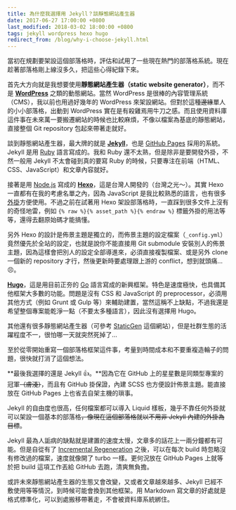 ```yaml
---
title: 為什麼我選擇用 Jekyll？談靜態網站產生器
date: 2017-06-27 17:00:00 +0800
last_modified: 2018-03-02 18:00:00 +0800
tags: jekyll wordpress hexo hugo
redirect_from: /blog/why-i-choose-jekyll.html
---
```


當初在規劃要架設這個部落格時，評估和試用了一些現在熱門的部落格系統。現在趁著部落格剛上線沒多久，把這些心得紀錄下來。

首先大方向就是我想要使用**靜態網站產生器（static website generator）**，而不是 [**WordPress**](https://wordpress.org/) 之類的動態網站。當然 WordPress 是很棒的內容管理系統（CMS），我以前也用過好幾年的 WordPress 來架設網站。但對於這種~~邊緣~~單人的小小部落格，出動到 WordPress 實在是有殺雞焉用牛刀之感。而且使用資料庫這件事在未來萬一要搬遷網站的時候也比較麻煩，不像以檔案為基底的靜態網站，直接整個 Git repository 包起來帶著走就好。

談到靜態網站產生器，最大牌的就是 [**Jekyll**](https://jekyllrb.com/)，也是 [GitHub Pages](https://pages.github.com/) 採用的系統。Jekyll 是用 [Ruby](https://www.ruby-lang.org/) 語言寫成的。我和 Ruby 還不太熟，但是除非是要開發外掛，不然一般用 Jekyll 不太會碰到真的要寫 Ruby 的時候，只要專注在前端（HTML、CSS、JavaScript）和文章內容就好。

接著是用 [Node.js](https://nodejs.org/) 寫成的 [**Hexo**](https://hexo.io/)，這是台灣人開發的（台灣之光～）。其實 Hexo 一直都有在我的考慮名單之內，因為 JavaScript 是我比較熟悉的語言，也有很多[外掛](https://hexo.io/plugins/)方便使用。不過之前在試著用 Hexo 架設部落格時，一直踩到很多文件上沒有的奇怪地雷，例如 `{% raw %}{% asset_path %}{% endraw %}` 標籤外掛的用法等等，還得去翻原始碼才能搞懂。

另外 Hexo 的設計是佈景主題是獨立的，而佈景主題的設定檔案（`_config.yml`）竟然優先於全站的設定，也就是說你不能直接用 Git submodule 安裝別人的佈景主題，因為這樣會把別人的設定全部導進來，必須直接複製檔案、或是另外 clone 一個新的 repository 才行，然後更新時要處理跟上游的 conflict，想到就頭痛…😣。

[**Hugo**](https://gohugo.io/)，這是用目前正夯的 [Go](https://golang.org/) 語言寫成的新興框架。特色是速度極快，也具備其他框架大多數的功能。問題是沒有 CSS 和 JavaScript 的 preprocessor，必須用其他方式（例如 Grunt 或 Gulp 等）來輔助建置，當然這稱不上缺點，不過我還是希望整個專案能乾淨一點（不要太多種語言），因此沒有選擇用 Hugo。

其他還有很多靜態網站產生器（可參考 [StaticGen](https://www.staticgen.com/) 這個網站），但是社群生態的活躍程度不一，很怕哪一天就突然死掉了…

至於從零開始重寫一個部落格框架這件事，考量到時間成本和不要重複造輪子的問題，很快就打消了這個想法。

**最後我選擇的還是 Jekyll 👍。**因為它在 GitHub 上的星星數是同類型專案的冠軍~~（膚淺）~~，而且有 GitHub 掛保證，內建 SCSS 也方便設計佈景主題。能直接放在 GitHub Pages 上也省去自架主機的瑣事。

Jekyll 的自由度也很高，任何檔案都可以導入 Liquid 樣板，幾乎不靠任何外掛就可以架設一個基本的部落格~~，像現在這個部落格就以不用非 Jekyll 內建的外掛為目標~~。

Jekyll 最為人詬病的缺點就是建置的速度太慢，文章多的話花上一兩分鐘都有可能。但是自從有了 [Incremental Regeneration](http://jekyllrb.com/docs/configuration/#incremental-regeneration) 之後，可以在每次 build 時忽略沒有修改過的檔案，速度就像開了 turbo 一樣。更何況放在 GitHub Pages 上就等於把 build 這項工作丟給 GitHub 去跑，清爽無負擔。

或許未來靜態網站產生器的生態又會改變，又或者文章越來越多、Jekyll 已經不敷使用等等情況，到時候可能會換到其他框架。用 Markdown 寫文章的好處就是格式標準化，可以到處搬移帶著走，不會被資料庫系統綁住。

